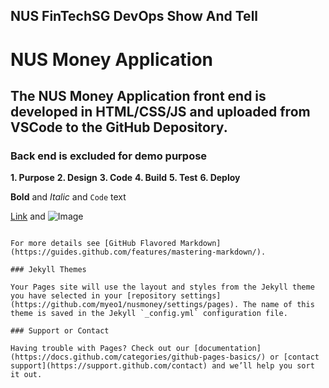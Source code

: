 ## NUS FinTechSG DevOps Show And Tell

# NUS Money Application
## The NUS Money Application front end is developed in HTML/CSS/JS and uploaded from VSCode to the GitHub Depository.
### Back end is excluded for demo purpose

**1. Purpose**
**2. Design**
**3. Code**
**4. Build**
**5. Test**
**6. Deploy**

**Bold** and _Italic_ and `Code` text

[Link](url) and ![Image](src)
```

For more details see [GitHub Flavored Markdown](https://guides.github.com/features/mastering-markdown/).

### Jekyll Themes

Your Pages site will use the layout and styles from the Jekyll theme you have selected in your [repository settings](https://github.com/myeo1/nusmoney/settings/pages). The name of this theme is saved in the Jekyll `_config.yml` configuration file.

### Support or Contact

Having trouble with Pages? Check out our [documentation](https://docs.github.com/categories/github-pages-basics/) or [contact support](https://support.github.com/contact) and we’ll help you sort it out.
